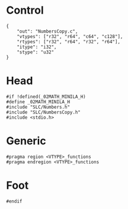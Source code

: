 # Control
```
{
    "out": "NumbersCopy.c",
    "vtypes": ["r32", "r64", "c64", "c128"],
    "rtypes": ["r32", "r64", "r32", "r64"],
    "itype": "i32",
    "stype": "u32"
}
```
# Head
```
#if !defined(_02MATH_MINILA_H)
#define _02MATH_MINILA_H
#include "SLC/Numbers.h"
#include "SLC/NumbersCopy.h"
#include <stdio.h>
```
# Generic
```
#pragma region <VTYPE>_functions
#pragma endregion <VTYPE>_functions
```
# Foot
```
#endif
```
